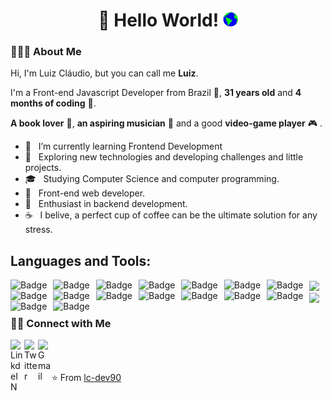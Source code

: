 <h1 style="text-align: center; display: block; width: 100%;"> 👋 Hello World!  <img src="https://raw.githubusercontent.com/lc-dev90/Frontend-Mentor/master/Earth.gif" width="24px"></h1>

<h3> 👨🏻‍💻 About Me </h3>

Hi, I'm Luiz Cláudio, but you can call me **Luiz**. 

I'm a Front-end Javascript Developer from Brazil 💚, **31 years old** and **4 months of coding** 🧐. 

**A book lover** 📕, **an aspiring musician** 🎸 and a good **video-game player** 🎮 . 

- 🔭 &nbsp; I’m currently learning Frontend Development
- 🤔 &nbsp; Exploring new technologies and developing challenges and little projects.
- 🎓 &nbsp; Studying Computer Science and computer programming.
- 💼 &nbsp; Front-end web developer.
- 🌱 &nbsp; Enthusiast in backend development.
- ☕ &nbsp; I belive, a perfect cup of coffee can be the ultimate solution for any stress. 



## Languages and Tools:

<img
  alt="Badge"
  style="float: left; margin-right: 10px"
  src="https://img.shields.io/badge/html5%20-%23E34F26.svg?&style=for-the-badge&logo=html5&logoColor=white"
/>
<img
  alt="Badge"
  style="float: left; margin-right: 10px"
  src="https://img.shields.io/badge/css3%20-%231572B6.svg?&style=for-the-badge&logo=css3&logoColor=white"
/>
<img
  alt="Badge"
  style="float: left; margin-right: 10px"
  src="https://img.shields.io/badge/Tailwind_CSS-38B2AC?style=for-the-badge&logo=tailwind-css&logoColor=white"
/>
<img
  alt="Badge"
  style="float: left; margin-right: 10px"
  src="https://img.shields.io/badge/Sass-CC6699?style=for-the-badge&logo=sass&logoColor=white"
/>
<img
  alt="Badge"
  style="float: left; margin-right: 10px"
  src="https://img.shields.io/badge/bootstrap%20-%23563D7C.svg?&style=for-the-badge&logo=bootstrap&logoColor=white"
/>
<img
  alt="Badge"
  style="float: left; margin-right: 10px"
  src="https://img.shields.io/badge/Material--UI-0081CB?style=for-the-badge&logo=material-ui&logoColor=white"
/>
<img
  alt="Badge"
  style="float: left; margin-right: 10px"
  src="https://img.shields.io/badge/javascript%20-%23323330.svg?&style=for-the-badge&logo=javascript&logoColor=%23F7DF1E"
/>
<img
  alt="Badge"
  style="float: left; margin-right: 10px"
  src="https://img.shields.io/badge/TypeScript-007ACC?style=for-the-badge&logo=typescript&logoColor=white"
/>
<img
  alt="Badge"
  style="float: left; margin-right: 10px"
  src="https://img.shields.io/badge/react%20-%2320232a.svg?&style=for-the-badge&logo=react&logoColor=%2361DAFB"
/>
<img
  alt="Badge"
  style="float: left; margin-right: 10px"
  src="https://img.shields.io/badge/React_Router-CA4245?style=for-the-badge&logo=react-router&logoColor=white"
/>
<img
  alt="Badge"
  style="float: left; margin-right: 10px"
  src="https://img.shields.io/badge/Redux-593D88?style=for-the-badge&logo=redux&logoColor=white"
/>
<img
  alt="Badge"
  style="float: left; margin-right: 10px"
  src="https://img.shields.io/badge/node.js%20-%2343853D.svg?&style=for-the-badge&logo=node.js&logoColor=white"
/>
<img
  alt="Badge"
  style="float: left; margin-right: 10px"
  src="https://img.shields.io/badge/MongoDB-%234ea94b.svg?&style=for-the-badge&logo=mongodb&logoColor=white"
/>
<img
  alt="Badge"
  style="float: left; margin-right: 10px"
  src="https://img.shields.io/badge/git%20-%23F05033.svg?&style=for-the-badge&logo=git&logoColor=white"
/>
<img
  alt="Badge"
  style="float: left; margin-right: 10px"
  src="https://img.shields.io/badge/React_Native-20232A?style=for-the-badge&logo=react&logoColor=61DAFB"
/>
<img
  alt="Badge"
  style="float: left; margin-right: 10px"
  src="https://img.shields.io/badge/gimp-5C5543?style=for-the-badge&logo=gimp&logoColor=white"
/>




<a href="https://github.com/anuraghazra/github-readme-stats">
  <img align="center" src="https://github-readme-stats.vercel.app/api?username=lc-dev90&hide=stars,issues&count_private=true&show_icons=true"/>
</a>

<a href="https://github.com/anuraghazra/github-readme-stats">
  <img align="center" src="https://github-readme-stats.vercel.app/api/top-langs/?username=lc-dev90&layout=compact" />
</a>



<h3> 🤝🏻 Connect with Me </h3>

<a target="_blank" href="https://www.linkedin.com/in/luiz-danella-271226213/">
  <img align="left" alt="LinkdeIN" width="22px" src="https://cdn.jsdelivr.net/npm/simple-icons@v3/icons/linkedin.svg" />
</a>
<a target="_blank" href="https://twitter.com/luizCLopes90">
  <img align="left" alt="Twitter" width="22px" src="https://cdn.jsdelivr.net/npm/simple-icons@v3/icons/twitter.svg" />
</a>
<a target="_blank" href="mailto:lc.danella.dev@gmail.com">
  <img align="left" alt="Gmail" width="22px" src="https://cdn.jsdelivr.net/npm/simple-icons@v3/icons/gmail.svg" />
</a>

<br>
<br>
<br>
⭐️ From <a href="https://github.com/lc-dev90" >lc-dev90</a> 
